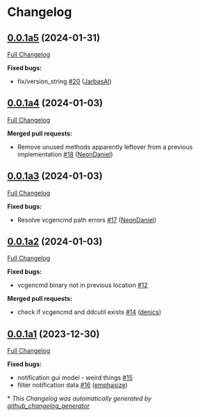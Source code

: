 # Changelog

## [0.0.1a5](https://github.com/OpenVoiceOS/ovos-gui-plugin-shell-companion/tree/0.0.1a5) (2024-01-31)

[Full Changelog](https://github.com/OpenVoiceOS/ovos-gui-plugin-shell-companion/compare/0.0.1a4...0.0.1a5)

**Fixed bugs:**

- fix/version\_string [\#20](https://github.com/OpenVoiceOS/ovos-gui-plugin-shell-companion/pull/20) ([JarbasAl](https://github.com/JarbasAl))

## [0.0.1a4](https://github.com/OpenVoiceOS/ovos-gui-plugin-shell-companion/tree/0.0.1a4) (2024-01-03)

[Full Changelog](https://github.com/OpenVoiceOS/ovos-gui-plugin-shell-companion/compare/0.0.1a3...0.0.1a4)

**Merged pull requests:**

- Remove unused methods apparently leftover from a previous implementation [\#18](https://github.com/OpenVoiceOS/ovos-gui-plugin-shell-companion/pull/18) ([NeonDaniel](https://github.com/NeonDaniel))

## [0.0.1a3](https://github.com/OpenVoiceOS/ovos-gui-plugin-shell-companion/tree/0.0.1a3) (2024-01-03)

[Full Changelog](https://github.com/OpenVoiceOS/ovos-gui-plugin-shell-companion/compare/0.0.1a2...0.0.1a3)

**Fixed bugs:**

- Resolve vcgencmd path errors [\#17](https://github.com/OpenVoiceOS/ovos-gui-plugin-shell-companion/pull/17) ([NeonDaniel](https://github.com/NeonDaniel))

## [0.0.1a2](https://github.com/OpenVoiceOS/ovos-gui-plugin-shell-companion/tree/0.0.1a2) (2024-01-03)

[Full Changelog](https://github.com/OpenVoiceOS/ovos-gui-plugin-shell-companion/compare/0.0.1a1...0.0.1a2)

**Fixed bugs:**

- vcgencmd binary not in previous location [\#12](https://github.com/OpenVoiceOS/ovos-gui-plugin-shell-companion/issues/12)

**Merged pull requests:**

- check if vcgencmd and ddcutil exists [\#14](https://github.com/OpenVoiceOS/ovos-gui-plugin-shell-companion/pull/14) ([denics](https://github.com/denics))

## [0.0.1a1](https://github.com/OpenVoiceOS/ovos-gui-plugin-shell-companion/tree/0.0.1a1) (2023-12-30)

[Full Changelog](https://github.com/OpenVoiceOS/ovos-gui-plugin-shell-companion/compare/0.0.0...0.0.1a1)

**Fixed bugs:**

- notification gui model - weird things [\#15](https://github.com/OpenVoiceOS/ovos-gui-plugin-shell-companion/issues/15)
- filter notification data [\#16](https://github.com/OpenVoiceOS/ovos-gui-plugin-shell-companion/pull/16) ([emphasize](https://github.com/emphasize))



\* *This Changelog was automatically generated by [github_changelog_generator](https://github.com/github-changelog-generator/github-changelog-generator)*
